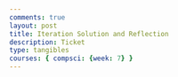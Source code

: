 ```yaml
---
comments: true
layout: post
title: Iteration Solution and Reflection
description: Ticket
type: tangibles
courses: { compsci: {week: 7} }
---
```


